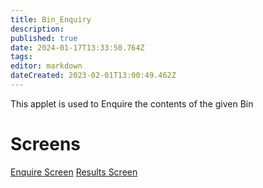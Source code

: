 ```yaml
---
title: Bin_Enquiry
description: 
published: true
date: 2024-01-17T13:33:50.764Z
tags: 
editor: markdown
dateCreated: 2023-02-01T13:00:49.462Z
---
```


This applet is used to Enquire the contents of the given Bin

# Screens
[Enquire Screen](./Screens/Enquire_Screen.md)
[Results Screen](./Screens/Results_Screen.md)